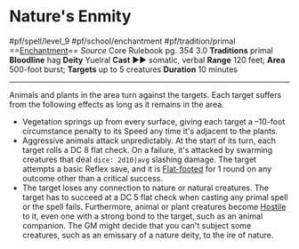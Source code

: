 # Nature's Enmity
#pf/spell/level_9 #pf/school/enchantment #pf/tradition/primal
==[Enchantment](../../../Traits/Enchantment.md)==
*Source* Core Rulebook pg. 354 3.0
**Traditions** primal
**Bloodline** hag
**Deity** Yuelral
**Cast** ►► somatic, verbal
**Range** 120 feet; **Area** 500-foot burst; **Targets** up to 5 creatures
**Duration** 10 minutes

---
Animals and plants in the area turn against the targets. Each target suffers from the following effects as long as it remains in the area.
- Vegetation springs up from every surface, giving each target a –10-foot circumstance penalty to its Speed any time it's adjacent to the plants.
- Aggressive animals attack unpredictably. At the start of its turn, each target rolls a DC 8 flat check. On a failure, it's attacked by swarming creatures that deal `dice: 2d10|avg` slashing damage. The target attempts a basic Reflex save, and it is [Flat-footed](../../../Conditions/Flat-footed.md) for 1 round on any outcome other than a critical success.
- The target loses any connection to nature or natural creatures. The target has to succeed at a DC 5 flat check when casting any primal spell or the spell fails. Furthermore, animal or plant creatures become [Hostile](../../../Conditions/Hostile.md) to it, even one with a strong bond to the target, such as an animal companion.
The GM might decide that you can't subject some creatures, such as an emissary of a nature deity, to the ire of nature.